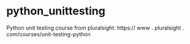 # python_unittesting
Python unit testing course from pluralsight: https:// www . pluralsight . com/courses/unit-testing-python
